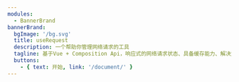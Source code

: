 ```yaml
---
modules:
  - BannerBrand
bannerBrand:
  bgImage: '/bg.svg'
  title: useRequest
  description: 一个帮助你管理网络请求的工具
  tagline: 基于Vue + Composition Api，响应式的网络请求状态、具备缓存能力、解决竞态问题、能够真正地取消网络请求、极致轻量化的一个工具库
  buttons:
    - { text: 开始, link: '/document/' }
---
```


